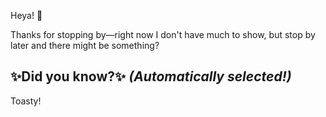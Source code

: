 Heya! 👋

Thanks for stopping by—right now I don't have much to show, but stop by later and there might be something?

## ✨Did you know?✨ *(Automatically selected!)*

Toasty!
